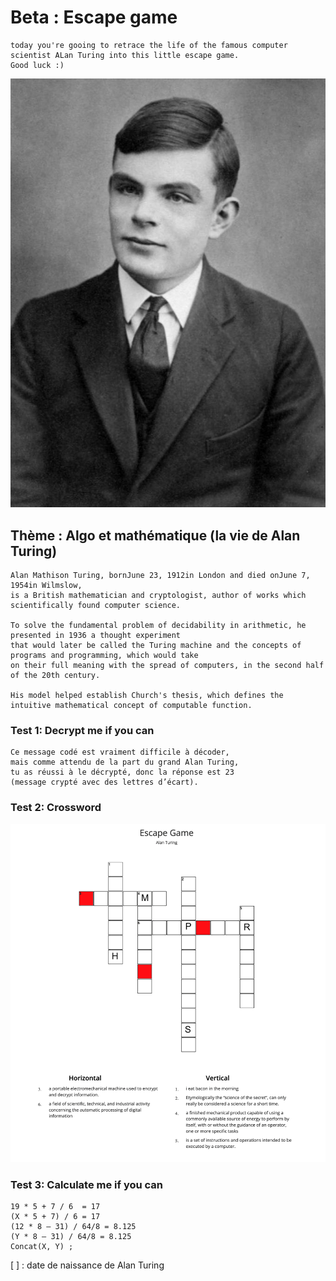 # Beta : Escape game
	today you're gooing to retrace the life of the famous computer scientist ALan Turing into this little escape game.
	Good luck :)

<p align="center">
	<img src="./alanTuring.jpeg">
</p>


## Thème : Algo et mathématique (la vie de Alan Turing)
	Alan Mathison Turing, bornJune 23, 1912in London and died onJune 7, 1954in Wilmslow, 
	is a British mathematician and cryptologist, author of works which scientifically found computer science.
	
	To solve the fundamental problem of decidability in arithmetic, he presented in 1936 a thought experiment 
	that would later be called the Turing machine and the concepts of programs and programming, which would take 
	on their full meaning with the spread of computers, in the second half of the 20th century. 
	
	His model helped establish Church's thesis, which defines the intuitive mathematical concept of computable function.

### Test 1: Decrypt me if you can
	Ce message codé est vraiment difficile à décoder, 
	mais comme attendu de la part du grand Alan Turing, 
	tu as réussi à le décrypté, donc la réponse est 23         
	(message crypté avec des lettres d’écart).

### Test 2: Crossword
![Screenshot](Screenshot%202022-02-25%20at%2010.28.32%20AM.png)

  
### Test 3: Calculate me if you can
	19 * 5 + 7 / 6  = 17
	(X * 5 + 7) / 6 = 17
	(12 * 8 – 31) / 64/8 = 8.125
	(Y * 8 – 31) / 64/8 = 8.125
	Concat(X, Y) ;
	
  [ ] : date de naissance de Alan Turing
  
  
  
